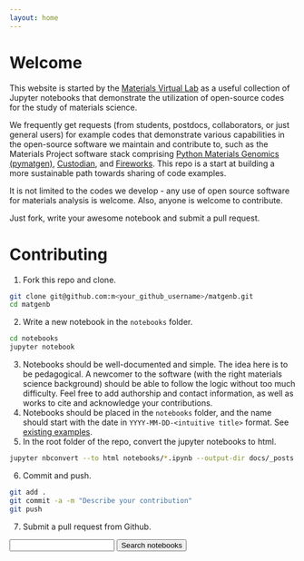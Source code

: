 ```yaml
---
layout: home
---
```


# Welcome

This website is started by the [Materials Virtual Lab](http://www.materialsvirtuallab.org) as a useful collection of Jupyter notebooks that demonstrate the utilization of open-source codes for the study of materials science.

We frequently get requests (from students, postdocs, collaborators, or just general users) for example codes that demonstrate various capabilities in the open-source software we maintain and contribute to, such as the Materials Project software stack comprising [Python Materials Genomics (pymatgen)](http://www.pymatgen.org), [Custodian](https://materialsproject.github.io/custodian/), and [Fireworks](https://pythonhosted.org/FireWorks/). This repo is a start at building a more sustainable path towards sharing of code examples. 

It is not limited to the codes we develop - any use of open source software for materials analysis is welcome. Also, anyone is welcome to contribute. 

Just fork, write your awesome notebook and submit a pull request.

# Contributing

1. Fork this repo and clone.
```bash
git clone git@github.com:m<your_github_username>/matgenb.git
cd matgenb
```
2. Write a new notebook in the `notebooks` folder.
```bash
cd notebooks
jupyter notebook
```
3. Notebooks should be well-documented and simple. The idea here is to be pedagogical. A newcomer to the software (with the right materials science background) should be able to follow the logic without too much difficulty. Feel free to add authorship and contact information, as well as works to cite and acknowledge your contributions.
4. Notebooks should be placed in the `notebooks` folder, and the name should start with the date in `YYYY-MM-DD-<intuitive title>` format. See [existing examples](https://github.com/materialsvirtuallab/matgenb/tree/master/notebooks).
5. In the root folder of the repo, convert the jupyter notebooks to html.
```bash
jupyter nbconvert --to html notebooks/*.ipynb --output-dir docs/_posts
```
6. Commit and push.
```bash
git add .
git commit -a -m "Describe your contribution"
git push
```
7. Submit a pull request from Github.

<div id="search-div">
    <form action="/search.html" method="get">
      <input type="text" id="search-box" name="query">
      <input type="submit" class="button" value="Search notebooks">
    </form>
</div>
